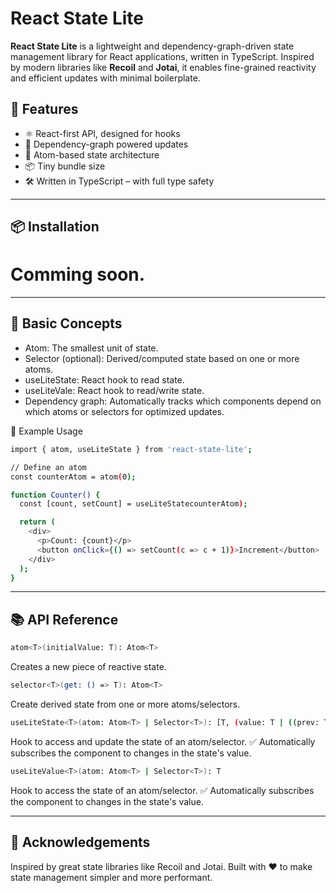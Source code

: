 # React State Lite

**React State Lite** is a lightweight and dependency-graph-driven state management library for React applications, written in TypeScript. Inspired by modern libraries like **Recoil** and **Jotai**, it enables fine-grained reactivity and efficient updates with minimal boilerplate.

## 🚀 Features

- ⚛️ React-first API, designed for hooks
- 🔁 Dependency-graph powered updates
- 🧠 Atom-based state architecture
- 📦 Tiny bundle size
- 🛠 Written in TypeScript – with full type safety

---

## 📦 Installation

# Comming soon.

---

## 🧱 Basic Concepts

- Atom: The smallest unit of state.
- Selector (optional): Derived/computed state based on one or more atoms.
- useLiteState: React hook to read state.
- useLiteVale: React hook to read/write state.
- Dependency graph: Automatically tracks which components depend on which atoms or selectors for optimized updates.

🧪 Example Usage
```bash
import { atom, useLiteState } from 'react-state-lite';

// Define an atom
const counterAtom = atom(0);

function Counter() {
  const [count, setCount] = useLiteStatecounterAtom);

  return (
    <div>
      <p>Count: {count}</p>
      <button onClick={() => setCount(c => c + 1)}>Increment</button>
    </div>
  );
}
```

---

## 📚 API Reference

```bash
atom<T>(initialValue: T): Atom<T>
```
Creates a new piece of reactive state.


```bash
selector<T>(get: () => T): Atom<T>
```
Create derived state from one or more atoms/selectors.


```bash
useLiteState<T>(atom: Atom<T> | Selector<T>): [T, (value: T | ((prev: T) => T)) => void]
```
Hook to access and update the state of an atom/selector.
  ✅ Automatically subscribes the component to changes in the state's value.

```bash
useLiteValue<T>(atom: Atom<T> | Selector<T>): T
```
Hook to access the state of an atom/selector.
  ✅ Automatically subscribes the component to changes in the state's value.

---

## 🙌 Acknowledgements

Inspired by great state libraries like Recoil and Jotai. Built with ❤️ to make state management simpler and more performant.
